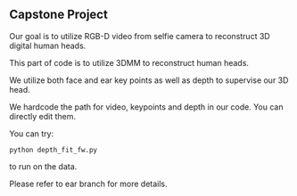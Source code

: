 ## Capstone Project

Our goal is to utilize RGB-D video from selfie camera to reconstruct 3D digital human heads.

This part of code is to utilize 3DMM to reconstruct human heads.

We utilize both face and ear key points as well as depth to supervise our 3D head.

We hardcode the path for video, keypoints and depth in our code. You can directly edit them.

You can try:

```
python depth_fit_fw.py
```

to run on the data.

Please refer to ear branch for more details.

